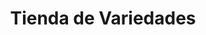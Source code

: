 ---
title: "Tienda de Variedades"
url: /ciudad-satelite/tienda-de-variedades-avenida-jose-agustin-3/
shop: comodidad
---